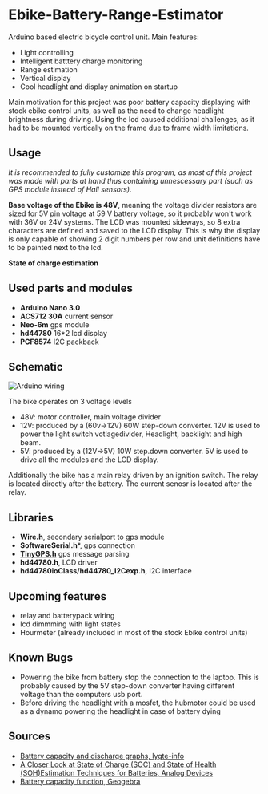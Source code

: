 # Ebike-Battery-Range-Estimator

Arduino based electric bicycle control unit. 
Main features:
* Light controlling
* Intelligent batttery charge monitoring
* Range estimation
* Vertical display
* Cool headlight and display animation on startup 

Main motivation for this project was poor battery capacity displaying with stock ebike control units, as well as the need to change headlight brightness during driving. Using the lcd caused additional challenges, as it had to  be mounted vertically on the frame due to frame width limitations.


## Usage
*It is recommended to fully customize this program, as most of this project was made with parts at hand thus containing unnescessary part (such as GPS module instead of Hall sensors).*

**Base voltage of the Ebike is 48V**, meaning the voltage divider resistors are sized for 5V pin voltage at 59 V battery voltage, so it probably won't work with 36V or 24V systems. The LCD was mounted sideways, so 8 extra characters are defined and saved to the LCD display. This is why the display is only capable of showing 2 digit numbers per row and unit definitions have to be painted next to the lcd.

**State of charge estimation**



## Used parts and modules
* **Arduino Nano 3.0**
* **ACS712 30A** current sensor 
* **Neo-6m** gps module
* **hd44780** 16*2 lcd display 
* **PCF8574** I2C packback

## Schematic 

![Arduino wiring](https://github.com/VeikkoAJ/Ebike-Battery-Range-Estimator/blob/main/pics/wiring.svg)

The bike operates on 3 voltage levels
 * 48V: motor controller, main voltage divider
 * 12V: produced by a (60v->12V) 60W step-down converter. 12V is used to power the light switch votlagedivider, Headlight, backlight and high beam.
 * 5V: produced by a (12V->5V) 10W step.down converter. 5V is used to drive all the modules and the LCD display.
 
Additionally the bike has a main relay driven by an ignition switch. The relay is located directly after the battery. The current senosr is located after the relay. 

## Libraries
* **Wire.h**, secondary serialport to gps module
* **SoftwareSerial.h***, gps connection
* **[TinyGPS.h](https://github.com/mikalhart/TinyGPS)** gps message parsing
* **hd44780.h**, LCD driver
* **hd44780ioClass/hd44780_I2Cexp.h**, I2C interface

## Upcoming features
* relay and batterypack wiring
* lcd dimmming with light states
* Hourmeter (already included in most of the stock Ebike control units)

## Known Bugs
* Powering the bike from battery stop the connection to the laptop. This is probably caused by the 5V step-down converter having different voltage than the computers usb port.
* Before driving the headlight with a mosfet, the hubmotor could be used as a dynamo powering the headlight in case of battery dying

## Sources
* [Battery capacity and discharge graphs, lygte-info](https://lygte-info.dk/review/batteries2012/LG%2018650%20M26%202600mAh%20(Purple)%20UK.html)
* [A Closer Look at State of Charge (SOC) and State of Health (SOH)Estimation Techniques for Batteries, Analog Devices](https://www.analog.com/media/en/technical-documentation/technical-articles/a-closer-look-at-state-of-charge-and-state-health-estimation-techniques.pdf)
* [Battery capacity function, Geogebra](https://www.geogebra.org/graphing/rwusccpe)
